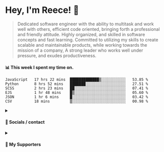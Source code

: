 # Hey, I'm Reece! 👋

> Dedicated software engineer with the ability to multitask and work well with others, efficient code oriented, bringing forth a professional and friendly attitude. Highly organized, and skilled in software concepts and fast learning. Committed to utilizing my skills to create scalable and maintainable products, while working towards the mission of a company, A strong leader who works well under pressure, and exudes productiveness.

#### 📊 This week I spent my time on.
<!--START_SECTION:waka-->

```text
JavaScript   17 hrs 22 mins  █████████████▒░░░░░░░░░░░   53.85 %
Python       8 hrs 52 mins   ███████░░░░░░░░░░░░░░░░░░   27.51 %
SCSS         2 hrs 23 mins   ██░░░░░░░░░░░░░░░░░░░░░░░   07.41 %
EJS          1 hr 48 mins    █▒░░░░░░░░░░░░░░░░░░░░░░░   05.60 %
JSON         1 hr 6 mins     █░░░░░░░░░░░░░░░░░░░░░░░░   03.42 %
CSV          18 mins         ▒░░░░░░░░░░░░░░░░░░░░░░░░   00.98 %
```

<!--END_SECTION:waka-->

<details> 
	<summary><h4>🔗 Socials / contact</h4></summary>
	<ul>
    		<li> <a href="https://www.linkedin.com/in/notreeceharris/">Linkedin</a> </li>
		<li> <a href="https://twitter.com/N0tReeceHarris">Twitter</a> </li>
		<li> <a href="https://gist.github.com/NotReeceHarris">Gist</a> </li>
		<li> <a href="mailto:reeceharris@email.com">Email</a> </li>
		<li> <a href="https://github.com/sponsors/NotReeceHarris">Sponsor Me</a> </li>
	</ul>
</details>

<details> 
	<summary><h4>💖 My Supporters</h4></summary>
	<ul>
    		<li> <a href="https://github.com/ImKyleJK">/ImKyleJK</a> </li>
	</ul>
</details>
